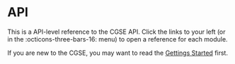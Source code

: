 # API

This is a API-level reference to the CGSE API. Click the links to your left (or in the 
:octicons-three-bars-16: menu) to open a reference for each module.

If you are new to the CGSE, you may want to read the [Gettings Started](./../getting_started.md) 
first.
